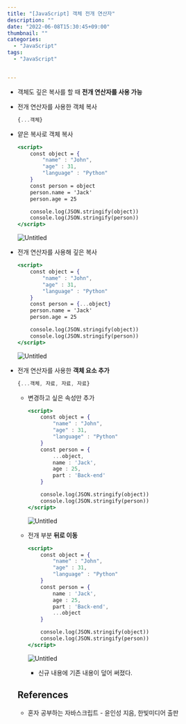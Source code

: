 ```yaml
---
title: "[JavaScript] 객체 전개 연산자"
description: ""
date: "2022-06-08T15:30:45+09:00"
thumbnail: ""
categories:
  - "JavaScript"
tags:
  - "JavaScript"


---
```

<!--more-->

- 객체도 깊은 복사를 할 때 **전개 연산자를 사용 가능**
- 전개 연산자를 사용한 객체 복사
    
    ```jsx
    {...객체}
    ```
    

- 얕은 복사로 객체 복사
    
    ```jsx
    <script>
    	const object = {
    		"name" : "John",
    		"age" : 31,
    		"language" : "Python"
    	}
    	const person = object
    	person.name = 'Jack'
    	person.age = 25
    
    	console.log(JSON.stringify(object))
    	console.log(JSON.stringify(person))
    </script>
    ```
    
    ![Untitled](/images/lang_javascript/study_1/JavaScript_객체_전개_연산자/Untitled.png)
    
- 전개 연산자를 사용해 깊은 복사
    
    ```jsx
    <script>
    	const object = {
    		"name" : "John",
    		"age" : 31,
    		"language" : "Python"
    	}
    	const person = {...object}
    	person.name = 'Jack'
    	person.age = 25
    
    	console.log(JSON.stringify(object))
    	console.log(JSON.stringify(person))
    </script>
    ```
    
    ![Untitled](/images/lang_javascript/study_1/JavaScript_객체_전개_연산자/Untitled%201.png)
    
- 전개 연산자를 사용한 **객체 요소 추가**
    
    ```jsx
    {...객체, 자료, 자료, 자료}
    ```
    
    - 변경하고 싶은 속성만 추가
        
        ```jsx
        <script>
        	const object = {
        		"name" : "John",
        		"age" : 31,
        		"language" : "Python"
        	}
        	const person = {
        		...object,
        		name : 'Jack',
        		age : 25,
        		part : 'Back-end'
        	}
        
        	console.log(JSON.stringify(object))
        	console.log(JSON.stringify(person))
        </script>
        ```
        
        ![Untitled](/images/lang_javascript/study_1/JavaScript_객체_전개_연산자/Untitled%202.png)
        
    - 전개 부분 **뒤로 이동**
        
        ```jsx
        <script>
        	const object = {
        		"name" : "John",
        		"age" : 31,
        		"language" : "Python"
        	}
        	const person = {
        		name : 'Jack',
        		age : 25,
        		part : 'Back-end',
        		...object
        	}
        
        	console.log(JSON.stringify(object))
        	console.log(JSON.stringify(person))
        </script>
        ```
        
        ![Untitled](/images/lang_javascript/study_1/JavaScript_객체_전개_연산자/Untitled%203.png)
        
        - 신규 내용에 기존 내용이 덮어 써졌다.
        
    
    ## References
    
    - 혼자 공부하는 자바스크립트 - 윤인성 지음, 한빛미디어 출판